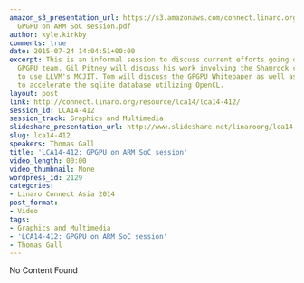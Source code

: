 ```yaml
---
amazon_s3_presentation_url: https://s3.amazonaws.com/connect.linaro.org/lca14/presentations/LCA14-412-
  GPGPU on ARM SoC session.pdf
author: kyle.kirkby
comments: true
date: 2015-07-24 14:04:51+00:00
excerpt: This is an informal session to discuss current efforts going on within the
  GPGPU team. Gil Pitney will discuss his work involving the Shamrock change over
  to use LLVM's MCJIT. Tom will discuss the GPGPU Whitepaper as well as his project
  to accelerate the sqlite database utilizing OpenCL.
layout: post
link: http://connect.linaro.org/resource/lca14/lca14-412/
session_id: LCA14-412
session_track: Graphics and Multimedia
slideshare_presentation_url: http://www.slideshare.net/linaroorg/lca14-412-gpgpuonarmsocsession
slug: lca14-412
speakers: Thomas Gall
title: 'LCA14-412: GPGPU on ARM SoC session'
video_length: 00:00
video_thumbnail: None
wordpress_id: 2129
categories:
- Linaro Connect Asia 2014
post_format:
- Video
tags:
- Graphics and Multimedia
- 'LCA14-412: GPGPU on ARM SoC session'
- Thomas Gall
---
```


No Content Found
